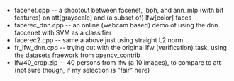 * facenet.cpp -- a shootout between facenet, lbph, and ann_mlp (with bif features) on att[grayscale] and (a subset of) lfw[color] faces
* facerec_dnn.cpp -- an online (webcam based) demo of using the dnn faccenet with  SVM as a classifier
* facerec2.cpp -- same a above just using straight L2 norm
* fr_lfw_dnn.cpp -- trying out with the original lfw (verification) task, using the datasets fraework from opencv_contrib
* lfw40_crop.zip --  40 persons from lfw (a 10 images), to compare to att (not sure though, if my selection is "fair" here)
